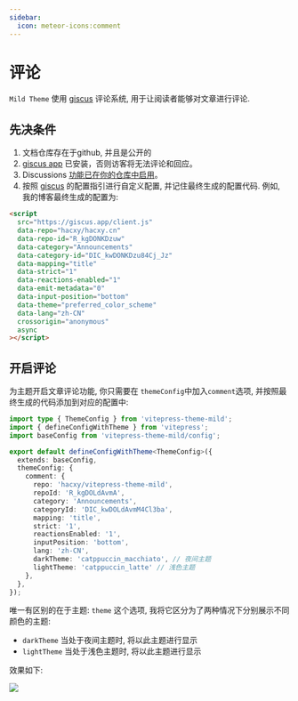 ```yaml
---
sidebar:
  icon: meteor-icons:comment
---
```


# 评论

`Mild Theme` 使用 [giscus](https://giscus.app/zh-CN) 评论系统, 用于让阅读者能够对文章进行评论.

## 先决条件

1. 文档仓库存在于github, 并且是公开的
2. [giscus app](https://github.com/apps/giscus) 已安装，否则访客将无法评论和回应。
3. Discussions [功能已在你的仓库中启用](https://docs.github.com/en/repositories/managing-your-repositorys-settings-and-features/enabling-features-for-your-repository/enabling-or-disabling-github-discussions-for-a-repository)。
4. 按照 [giscus](https://giscus.app/zh-CN) 的配置指引进行自定义配置, 并记住最终生成的配置代码. 例如, 我的博客最终生成的配置为:

```html
<script
  src="https://giscus.app/client.js"
  data-repo="hacxy/hacxy.cn"
  data-repo-id="R_kgDONKDzuw"
  data-category="Announcements"
  data-category-id="DIC_kwDONKDzu84Cj_Jz"
  data-mapping="title"
  data-strict="1"
  data-reactions-enabled="1"
  data-emit-metadata="0"
  data-input-position="bottom"
  data-theme="preferred_color_scheme"
  data-lang="zh-CN"
  crossorigin="anonymous"
  async
></script>
```

## 开启评论

为主题开启文章评论功能, 你只需要在 `themeConfig`中加入`comment`选项, 并按照最终生成的代码添加到对应的配置中:

```ts
import type { ThemeConfig } from 'vitepress-theme-mild';
import { defineConfigWithTheme } from 'vitepress';
import baseConfig from 'vitepress-theme-mild/config';

export default defineConfigWithTheme<ThemeConfig>({
  extends: baseConfig,
  themeConfig: {
    comment: {
      repo: 'hacxy/vitepress-theme-mild',
      repoId: 'R_kgDOLdAvmA',
      category: 'Announcements',
      categoryId: 'DIC_kwDOLdAvmM4Cl3ba',
      mapping: 'title',
      strict: '1',
      reactionsEnabled: '1',
      inputPosition: 'bottom',
      lang: 'zh-CN',
      darkTheme: 'catppuccin_macchiato', // 夜间主题
      lightTheme: 'catppuccin_latte' // 浅色主题
    },
  },
});

```

唯一有区别的在于主题: `theme` 这个选项, 我将它区分为了两种情况下分别展示不同颜色的主题:

- `darkTheme` 当处于夜间主题时, 将以此主题进行显示
- `lightTheme` 当处于浅色主题时, 将以此主题进行显示

效果如下:

![](https://hacxy-1259720482.cos.ap-hongkong.myqcloud.com/images/Kapture%202025-01-13%20at%2012.04.28.gif)
